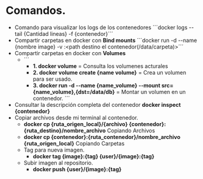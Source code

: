 
# Comandos.

- Comando para visualizar los logs de los contenedores 
    ´´´docker logs --tail {Cantidad lineas} -f {contenedor}´´´ 
- Compartir carpetas en docker con **Bind mounts**
    ´´´docker run -d --name {nombre image} -v <path origen mi maquina>:<path destino el contenedor(/data/carpeta)>´´´ 
- Compartir carpetas en docker con **Volumes**
  - ´´´
    - **1. docker volume** = Consulta los volumenes acturales
    - **2. docker volume create {name volume}** = Crea un volumen para ser usado.
    - **3. docker run -d --name {name_volume} --mount src={name_volume},{dst=/data/db}** = Montar un volumen en un contenedor.
   ´´´ 
- Consultar la descripción completa del contenedor **docker inspect {contenedor}**
- Copiar archivos desde mi terminal al contenedor.
  - **docker cp {ruta_origen_local}/{archivo} {contenedor}:{ruta_destino}/nombre_archivo** Copiando Archivos
  - **docker cp {contenedor}:{ruta_contenedor}/nombre_archivo {ruta_origen_local}** Copiando Carpetas
  - Tag para nueva imagen.
    - **docker tag {image}:{tag} {user}/{image}:{tag}**
  - Subir imagen al repositorio.
    - **docker push {user}/{image}:{tag}**